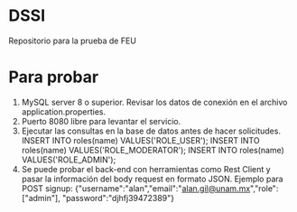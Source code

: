 # DSSI
Repositorio para la prueba de FEU

# Para probar
1.	MySQL server 8 o superior. Revisar los datos de conexión en el archivo application.properties.
2.	Puerto 8080 libre para levantar el servicio.
3.	Ejecutar las consultas en la base de datos antes de hacer solicitudes.
INSERT INTO roles(name) VALUES('ROLE_USER');
INSERT INTO roles(name) VALUES('ROLE_MODERATOR');
INSERT INTO roles(name) VALUES('ROLE_ADMIN');
4.	Se puede probar el back-end con herramientas como Rest Client y pasar la información del body request en formato JSON. Ejemplo para POST signup: {"username":"alan","email":"alan.gil@unam.mx","role":["admin"], "password":"djhfj39472389"}

